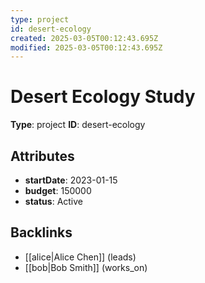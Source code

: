 ```yaml
---
type: project
id: desert-ecology
created: 2025-03-05T00:12:43.695Z
modified: 2025-03-05T00:12:43.695Z
---
```


# Desert Ecology Study

**Type**: project
**ID**: desert-ecology

## Attributes

- **startDate**: 2023-01-15
- **budget**: 150000
- **status**: Active

## Backlinks

- [[alice|Alice Chen]] (leads)
- [[bob|Bob Smith]] (works_on)

